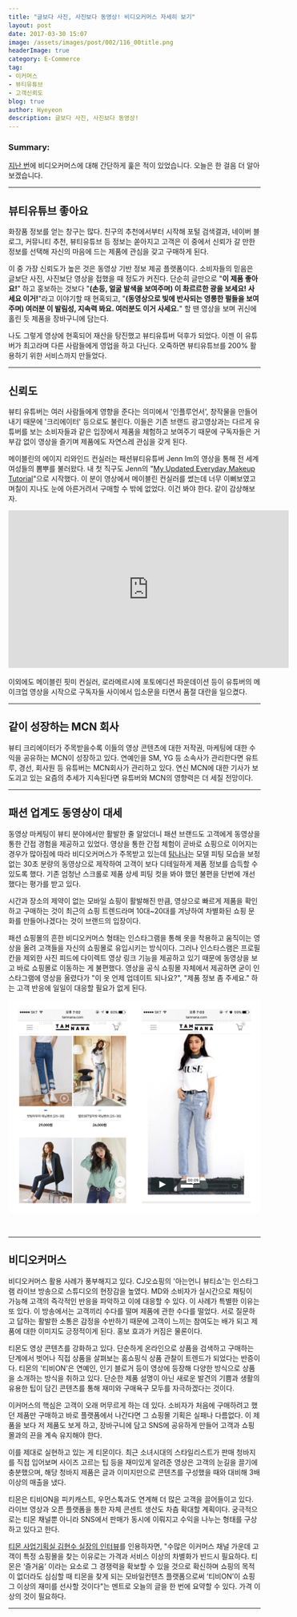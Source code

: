 ```yaml
---
title: "글보다 사진, 사진보다 동영상! 비디오커머스 자세히 보기"
layout: post
date: 2017-03-30 15:07
image: /assets/images/post/002/116_00title.png
headerImage: true
category: E-Commerce
tag:
- 이커머스
- 뷰티유튜브
- 고객신뢰도
blog: true
author: Hyeyeon
description: 글보다 사진, 사진보다 동영상!
---
```


### Summary:

[지난 번](https://imyeonn.github.io/blog/e-commerce/112/)에 비디오커머스에 대해 간단하게 훑은 적이 있었습니다. 오늘은 한 걸음 더 알아보겠습니다.

---

## 뷰티유튜브 좋아요

화장품 정보를 얻는 창구는 많다. 친구의 추천에서부터 시작해 포털 검색결과, 네이버 블로그, 커뮤니티 추천, 뷰티유튜브 등 정보는 쏟아지고 고객은 이 중에서 신뢰가 갈 만한 정보를 선택해 자신의 마음에 드는 제품에 관심을 갖고 구매하게 된다.

이 중 가장 신뢰도가 높은 것은 동영상 기반 정보 제공 플랫폼이다. 소비자들의 믿음은 글보단 사진, 사진보단 영상을 접했을 때 정도가 커진다. 단순히 글만으로 "**이 제품 좋아요!**" 하고 홍보하는 것보다 "**(손등, 얼굴 발색을 보여주며) 이 촤르르한 광을 보세요! 사세요 이거!**"라고 이야기할 때 현혹되고, "**(동영상으로 빛에 반사되는 영롱한 펄들을 보여주며) 여러분 이 발림성, 지속력 봐요. 여러분도 이거 사세요.**" 할 땐 영상을 보며 귀신에 홀린 듯 제품을 장바구니에 담는다.

나도 그렇게 영상에 현혹되어 재산을 탕진했고 뷰티유튜버 덕후가 되었다. 이젠 이 유튜버가 최고라며 다른 사람들에게 영업을 하고 다닌다. 오죽하면 뷰티유튜브를 200% 활용하기 위한 서비스까지 만들었다.

---

## 신뢰도

뷰티 유튜버는 여러 사람들에게 영향을 준다는 의미에서 '인플루언서', 창작물을 만들어내기 때문에 '크리에이터' 등으로도 불린다. 이들은 기존 브랜드 광고영상과는 다르게 유튜버를 보는 소비자들과 같은 입장에서 제품을 체험하고 보여주기 때문에 구독자들은 거부감 없이 영상을 즐기며 제품에도 자연스레 관심을 갖게 된다.

메이블린의 에이지 리와인드 컨실러는 패션뷰티유튜버 Jenn Im의 영상을 통해 전 세계 여성들의 뽐뿌를 불러왔다. 내 첫 직구도 Jenn의 "[My Updated Everyday Makeup Tutorial](https://www.youtube.com/watch?v=TvKymDP85JI&list=PLPeJxVcD-gmaikAZTUsAGiLwuhqwZ49kp&index=23)"으로 시작했다. 이 분이 영상에서 메이블린 컨실러를 썼는데 너무 이뻐보였고 며칠이 지나도 눈에 아른거려서 구매할 수 밖에 없었다. 이건 봐야 한다. 같이 감상해보자.

<p align="middle">
<iframe width="560" height="315" src="https://www.youtube.com/embed/TvKymDP85JI?list=PLPeJxVcD-gmaikAZTUsAGiLwuhqwZ49kp" frameborder="0" allowfullscreen></iframe>
</p>

이외에도 메이블린 핏미 컨실러, 로라메르시에 포토에디션 파운데이션 등이 유튜버의 메이크업 영상을 시작으로 구독자들 사이에서 입소문을 타면서 품절 대란을 일으켰다.

---

## 같이 성장하는 MCN 회사

뷰티 크리에이터가 주목받을수록 이들의 영상 콘텐츠에 대한 저작권, 마케팅에 대한 수익을 공유하는 MCN이 성장하고 있다. 연예인을 SM, YG 등 소속사가 관리한다면 유트루, 경선, 회사원 등 유튜버는 MCN회사가 관리하고 있다. 연신 MCN에 대한 기사가 보도괴고 있는 요즘의 추세가 지속된다면 유튜버와 MCN의 영향력은 더 세질 전망이다.

---

## 패션 업계도 동영상이 대세

동영상 마케팅이 뷰티 분야에서만 활발한 줄 알았더니 패션 브랜드도 고객에게 동영상을 통한 간접 경험을 제공하고 있었다. 영상을 통한 간접 체험이 곧바로 쇼핑으로 이어지는 경우가 많아짐에 따라 비디오커머스가 주목받고 있는데 [탐나나](http://tamnana.com/)는 모델 피팅 모습을 보정 없는 30초 분량의 동영상으로 제작하여 고객이 보다 디테일하게 제품 정보를 습득할 수 있도록 했다. 기존 엄청난 스크롤로 제품 상세 피팅 컷을 봐야 했던 불편을 단번에 개선했다는 평가를 받고 있다.

시간과 장소의 제약이 없는 모바일 쇼핑이 활발해진 만큼, 영상으로 빠르게 제품을 확인하고 구매하는 것이 최근의 쇼핑 트렌드라며 10대~20대를 겨냥하여 차별화된 쇼핑 문화를 만들어나겠다는 것이 브랜드의 입장이다.

패션 쇼핑몰의 흔한 비디오커머스 형태는 인스타그램을 통해 옷을 착용하고 움직이는 영상을 올려 고객들을 자신의 쇼핑몰로 유입시키는 방식이다. 그러나 인스타스램은 프로필칸을 제외한 사진 피드에 다이렉트 영상 링크 기능을 제공하고 있기 때문에 동영상을 보고 바로 쇼핑몰로 이동하는 게 불편했다. 영상을 공식 쇼핑몰 자체에서 제공하면 굳이 인스타그램에 영상을 올렸다가 "이 옷 언제 업데이트 되나요?", "제품 정보 좀 주세요." 하는 고객 반응에 일일이 대응할 필요가 없게 된다.

![](/assets/images/post/002/116_01.png)

<br>

---

## 비디오커머스

비디오커머스 활용 사례가 풍부해지고 있다. CJ오쇼핑의 '아는언니 뷰티쇼'는 인스타그램 라이브 방송으로 스튜디오의 현장감을 높였다. MD와 소비자가 실시간으로 채팅이 가능해 고객의 즉각적인 반응을 파악하고 이에 대응할 수 있다. 이 사례가 특별한 이유는 또 있다. 이 방송에서는 고객끼리 수다를 떨며 제품에 관한 수다를 떨었다. 서로 질문하고 답하는 활발한 소통은 감정을 수반하기 때문에 고객이 느끼는 참여도는 배가 되고 제품에 대한 이미지도 긍정적이게 된다. 홍보 효과가 커짐은 물론이다.

티몬도 영상 콘텐츠를 강화하고 있다. 단순하게 온라인으로 상품을 검색하고 구매하는 단계에서 벗어나 직접 상품을 살펴보는 홈쇼핑식 상품 관찰이 트렌드가 되었다는 반증이다. 티몬의 '티비ON'은 연예인, 인기 블로거 등이 영상에 등장해 다양한 방식으로 상품을 소개하는 방식을 취하고 있다. 단순한 제품 설명이 아닌 새로운 발견의 기쁨과 생활의 유용한 팁이 담긴 콘텐츠를 통해 재미와 구매욕구 모두를 자극하겠다는 것이다.

이커머스의 핵심은 고객이 오래 머무르게 하는 데 있다. 소비자가 처음에 구매하려고 했던 제품만 구매하고 바로 플랫폼에서 나간다면 그 쇼핑몰 기획은 실패나 다름없다. 이 제품을 보다 저 제품도 보게 하고, 장바구니에 담고 SNS에 공유하게 만들어 고객과 쇼핑몰과의 끈을 계속 유지해야 한다.

이를 제대로 실현하고 있는 게 티몬이다. 최근 소녀시대의 스타일리스트가 판매 청바지를 직접 입어보며 사이즈 고르는 팁 등을 재미있게 알려준 영상은 고객의 눈길을 끌기에 충분했으며, 해당 청바지 제품은 글과 이미지만으로 콘텐츠를 구성했을 때와 대비해 3배 이상의 매출을 냈다.

티몬은 티비ON을 피키캐스트, 우먼스톡과도 연계해 더 많은 고객을 끌어들이고 있다. 라이브 영상과 오픈 플랫폼을 통한 자체 콘센트 생산도 차츰 확대할 계획이다. 궁극적으로는 티몬 채널뿐 아니라 SNS에서 판매가 동시에 이뤄지고 수익을 나누는 형태를 구상하고 있다고 한다.

[티몬 사업기획실 김현수 실장의 인터뷰](http://www.nextdaily.co.kr/news/article.html?id=20170322800019)를 인용하자면, "수많은 이커머스 채널 가운데 고객이 특정 쇼핑몰을 찾는 이유로는 가격과 서비스 이상의 차별화가 반드시 필요하다. 티몬은 ‘즐거움’ 이라는 요소로 그 경쟁력을 확보할 수 있을 것으로 확신하며 쇼핑의 목적이 없더라도 심심할 때 티몬을 찾게 되는 모바일컨텐츠 플랫폼으로써 ‘티비ON’이 쇼핑 그 이상의 재미를 선사할 것이다"는 멘트로 오늘의 글을 한 번에 요약할 수 있다. 가격 이상의 것이 필요하다.

---
